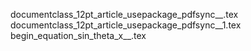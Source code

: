 documentclass_12pt_article_usepackage_pdfsync__.tex
documentclass_12pt_article_usepackage_pdfsync__1.tex
begin_equation_sin_theta_x__.tex